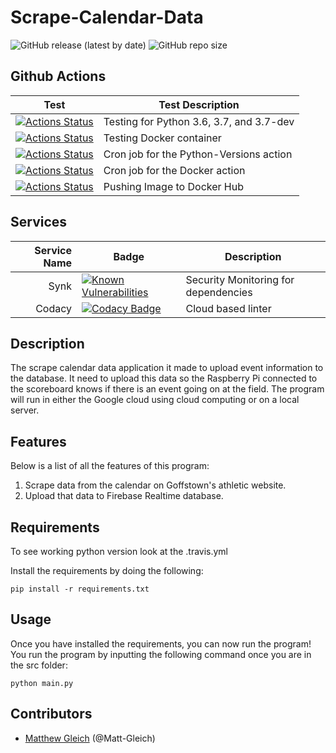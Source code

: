 # Scrape-Calendar-Data

![GitHub release (latest by date)](https://img.shields.io/github/v/release/goffstown-sports-app/Scrape-Calendar-Data) ![GitHub repo size](https://img.shields.io/github/repo-size/goffstown-sports-app/Scrape-Calendar-Data)

## Github Actions

| Test                                                                                                                                                                                        | Test Description                         |
|---------------------------------------------------------------------------------------------------------------------------------------------------------------------------------------------|------------------------------------------|
| [![Actions Status](https://github.com/goffstown-sports-app/Scrape-Calendar-Data/workflows/Python-Versions/badge.svg)](https://github.com/goffstown-sports-app/Scrape-Calendar-Data/actions) | Testing for Python 3.6, 3.7, and 3.7-dev |
| [![Actions Status](https://github.com/goffstown-sports-app/Scrape-Calendar-Data/workflows/Docker/badge.svg)](https://github.com/goffstown-sports-app/Scrape-Calendar-Data/actions)          | Testing Docker container                 |
| [![Actions Status](https://github.com/goffstown-sports-app/Scrape-Calendar-Data/workflows/Python-Cron/badge.svg)](https://github.com/goffstown-sports-app/Scrape-Calendar-Data/actions)     | Cron job for the Python-Versions action  |
| [![Actions Status](https://github.com/goffstown-sports-app/Scrape-Calendar-Data/workflows/Docker-Cron/badge.svg)](https://github.com/goffstown-sports-app/Scrape-Calendar-Data/actions)     | Cron job for the Docker action           |
| [![Actions Status](https://github.com/goffstown-sports-app/Scrape-Calendar-Data/workflows/Docker-Hub/badge.svg)](https://github.com/goffstown-sports-app/Scrape-Calendar-Data/actions)      | Pushing Image to Docker Hub              |

## Services

| Service Name | Badge                                                                                                                                                                                                                                                                                           | Description                   |
|---------------:|-------------------------------------------------------------------------------------------------------------------------------------------------------------------------------------------------------------------------------------------------------------------------------------------------|-------------------------------|
| Synk           | [![Known Vulnerabilities](https://snyk.io/test/github/goffstown-sports-app/Scrape-Calendar-Data/badge.svg)](https://snyk.io/test/github/goffstown-sports-app/Scrape-Calendar-Data)                                                                                                              | Security Monitoring for dependencies           |
| Codacy         | [![Codacy Badge](https://api.codacy.com/project/badge/Grade/79e012cb6bc4425ba829dd60aa517c87)](https://app.codacy.com/app/matthewgleich/Scrape-Calendar-Data?utm_source=github.com&utm_medium=referral&utm_content=goffstown-sports-app/Scrape-Calendar-Data&utm_campaign=Badge_Grade_Settings) | Cloud based linter            |

## Description

The scrape calendar data application it made to upload event information to the database. It need to upload this data so the Raspberry Pi connected to the scoreboard knows if there is an event going on at the field. The program will run in either the Google cloud using cloud computing or on a local server.

## Features

Below is a list of all the features of this program:

1. Scrape data from the calendar on Goffstown's athletic website.
2. Upload that data to Firebase Realtime database.

## Requirements

To see working python version look at the .travis.yml

Install the requirements by doing the following:

`pip install -r requirements.txt`

## Usage

Once you have installed the requirements, you can now run the program! You run the program by inputting the following command once you are in the src folder:

`python main.py`

## Contributors

* [Matthew Gleich](https://github.com/Matt-Gleich) (@Matt-Gleich)
